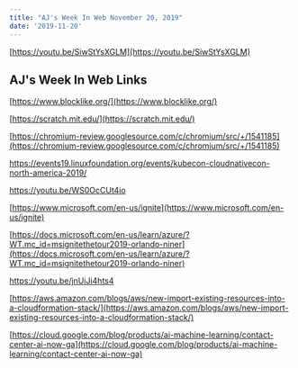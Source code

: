 ```yaml
---
title: "AJ's Week In Web November 20, 2019"
date: '2019-11-20'
---
```


[https://youtu.be/SiwStYsXGLM](https://youtu.be/SiwStYsXGLM)

## AJ's Week In Web Links

[](https://www.blocklike.org/)[https://www.blocklike.org/](https://www.blocklike.org/)

[](https://scratch.mit.edu/)[https://scratch.mit.edu/](https://scratch.mit.edu/)

[](https://chromium-review.googlesource.com/c/chromium/src/+/1541185)[https://chromium-review.googlesource.com/c/chromium/src/+/1541185](https://chromium-review.googlesource.com/c/chromium/src/+/1541185)

https://events19.linuxfoundation.org/events/kubecon-cloudnativecon-north-america-2019/

https://youtu.be/WS0OcCUt4io

[](https://www.microsoft.com/en-us/ignite)[https://www.microsoft.com/en-us/ignite](https://www.microsoft.com/en-us/ignite)

[](https://docs.microsoft.com/en-us/learn/azure/?WT.mc_id=msignitethetour2019-orlando-niner)[https://docs.microsoft.com/en-us/learn/azure/?WT.mc_id=msignitethetour2019-orlando-niner](https://docs.microsoft.com/en-us/learn/azure/?WT.mc_id=msignitethetour2019-orlando-niner)

https://youtu.be/jnUiJi4hts4

[](https://aws.amazon.com/blogs/aws/new-import-existing-resources-into-a-cloudformation-stack/)[https://aws.amazon.com/blogs/aws/new-import-existing-resources-into-a-cloudformation-stack/](https://aws.amazon.com/blogs/aws/new-import-existing-resources-into-a-cloudformation-stack/)

[](https://cloud.google.com/blog/products/ai-machine-learning/contact-center-ai-now-ga)[https://cloud.google.com/blog/products/ai-machine-learning/contact-center-ai-now-ga](https://cloud.google.com/blog/products/ai-machine-learning/contact-center-ai-now-ga)
